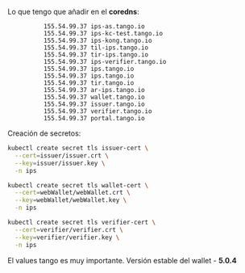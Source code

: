 Lo que tengo que añadir en el **coredns**:


```
          155.54.99.37 ips-as.tango.io
          155.54.99.37 ips-kc-test.tango.io
          155.54.99.37 ips-kong.tango.io
          155.54.99.37 til-ips.tango.io
          155.54.99.37 tir-ips.tango.io
          155.54.99.37 ips-verifier.tango.io
          155.54.99.37 ips.tango.io
          155.54.99.37 ips.tango.io
          155.54.99.37 tir.tango.io
          155.54.99.37 ar-ips.tango.io
          155.54.99.37 wallet.tango.io
          155.54.99.37 issuer.tango.io
          155.54.99.37 verifier.tango.io
          155.54.99.37 portal.tango.io

```

Creación de secretos:


```bash
kubectl create secret tls issuer-cert \
  --cert=issuer/issuer.crt \
  --key=issuer/issuer.key \
  -n ips

kubectl create secret tls wallet-cert \
  --cert=webWallet/webWallet.crt \
  --key=webWallet/webWallet.key \
  -n ips

kubectl create secret tls verifier-cert \
  --cert=verifier/verifier.crt \
  --key=verifier/verifier.key \
  -n ips
```


El values tango es muy importante. Versión estable del wallet - **5.0.4**